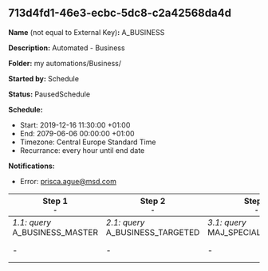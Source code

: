 ## 713d4fd1-46e3-ecbc-5dc8-c2a42568da4d

**Name** (not equal to External Key)**:** A_BUSINESS

**Description:** Automated - Business

**Folder:** my automations/Business/

**Started by:** Schedule

**Status:** PausedSchedule

**Schedule:**

* Start: 2019-12-16 11:30:00 +01:00
* End: 2079-06-06 00:00:00 +01:00
* Timezone: Central Europe Standard Time
* Recurrance: every hour until end date

**Notifications:**

* Error: prisca.ague@msd.com

| Step 1<br>_<small>-</small>_ | Step 2<br>_<small>-</small>_ | Step 3<br>_<small>-</small>_ | Step 4<br>_<small>-</small>_ |
| --- | --- | --- | --- |
| _1.1: query_<br>A_BUSINESS_MASTER | _2.1: query_<br>A_BUSINESS_TARGETED | _3.1: query_<br>MAJ_SPECIALTY_CODE_1 | _4.1: filter_<br>A_BM_A6MO |
| - | - | - | _4.2: filter_<br>A_BT_A6MO |
